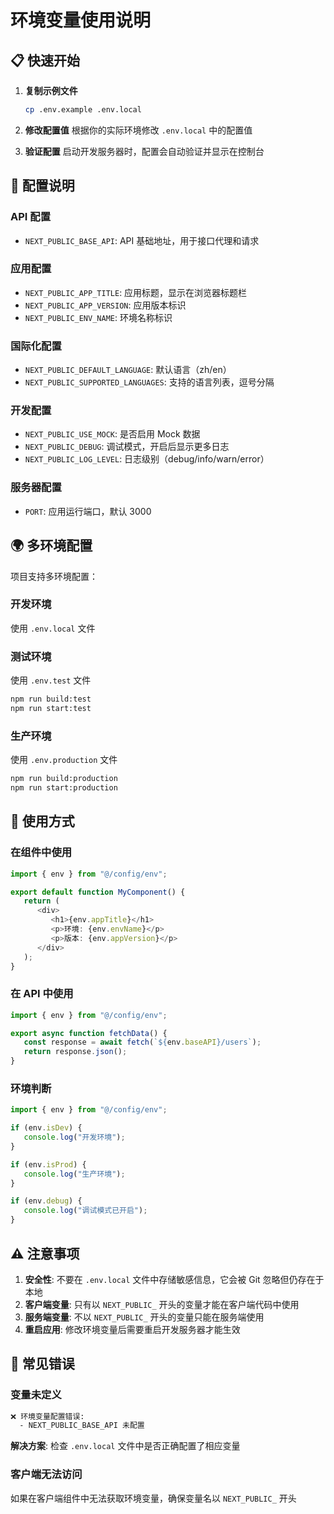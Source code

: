 # 环境变量使用说明

## 📋 快速开始

1. **复制示例文件**

   ```bash
   cp .env.example .env.local
   ```

2. **修改配置值**
   根据你的实际环境修改 `.env.local` 中的配置值

3. **验证配置**
   启动开发服务器时，配置会自动验证并显示在控制台

## 🔧 配置说明

### API 配置

-  `NEXT_PUBLIC_BASE_API`: API 基础地址，用于接口代理和请求

### 应用配置

-  `NEXT_PUBLIC_APP_TITLE`: 应用标题，显示在浏览器标题栏
-  `NEXT_PUBLIC_APP_VERSION`: 应用版本标识
-  `NEXT_PUBLIC_ENV_NAME`: 环境名称标识

### 国际化配置

-  `NEXT_PUBLIC_DEFAULT_LANGUAGE`: 默认语言（zh/en）
-  `NEXT_PUBLIC_SUPPORTED_LANGUAGES`: 支持的语言列表，逗号分隔

### 开发配置

-  `NEXT_PUBLIC_USE_MOCK`: 是否启用 Mock 数据
-  `NEXT_PUBLIC_DEBUG`: 调试模式，开启后显示更多日志
-  `NEXT_PUBLIC_LOG_LEVEL`: 日志级别（debug/info/warn/error）

### 服务器配置

-  `PORT`: 应用运行端口，默认 3000

## 🌍 多环境配置

项目支持多环境配置：

### 开发环境

使用 `.env.local` 文件

### 测试环境

使用 `.env.test` 文件

```bash
npm run build:test
npm run start:test
```

### 生产环境

使用 `.env.production` 文件

```bash
npm run build:production
npm run start:production
```

## 📝 使用方式

### 在组件中使用

```typescript
import { env } from "@/config/env";

export default function MyComponent() {
   return (
      <div>
         <h1>{env.appTitle}</h1>
         <p>环境: {env.envName}</p>
         <p>版本: {env.appVersion}</p>
      </div>
   );
}
```

### 在 API 中使用

```typescript
import { env } from "@/config/env";

export async function fetchData() {
   const response = await fetch(`${env.baseAPI}/users`);
   return response.json();
}
```

### 环境判断

```typescript
import { env } from "@/config/env";

if (env.isDev) {
   console.log("开发环境");
}

if (env.isProd) {
   console.log("生产环境");
}

if (env.debug) {
   console.log("调试模式已开启");
}
```

## ⚠️ 注意事项

1. **安全性**: 不要在 `.env.local` 文件中存储敏感信息，它会被 Git 忽略但仍存在于本地
2. **客户端变量**: 只有以 `NEXT_PUBLIC_` 开头的变量才能在客户端代码中使用
3. **服务端变量**: 不以 `NEXT_PUBLIC_` 开头的变量只能在服务端使用
4. **重启应用**: 修改环境变量后需要重启开发服务器才能生效

## 🚫 常见错误

### 变量未定义

```bash
❌ 环境变量配置错误:
  - NEXT_PUBLIC_BASE_API 未配置
```

**解决方案**: 检查 `.env.local` 文件中是否正确配置了相应变量

### 客户端无法访问

如果在客户端组件中无法获取环境变量，确保变量名以 `NEXT_PUBLIC_` 开头

